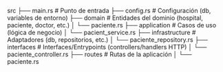 src
├── main.rs               # Punto de entrada
├── config.rs             # Configuración (db, variables de entorno)
├── domain                # Entidades del dominio (hospital, paciente, doctor, etc.)
│   └── paciente.rs
├── application           # Casos de uso (lógica de negocio)
│   └── pacient_service.rs
├── infrastructure        # Adaptadores (db, repositorios, etc.)
│   └── paciente_repository.rs
├── interfaces            # Interfaces/Entrypoints (controllers/handlers HTTP)
│   └── paciente_controller.rs
├── routes                # Rutas de la aplicación
│   └── paciente.rs